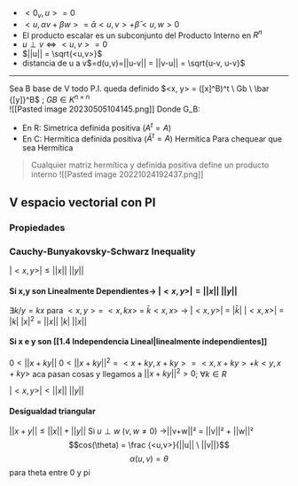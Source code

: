 - $<0_v, u>= 0$
- $<u, \alpha v + \beta w>= \bar \alpha <u,v> + \bar \beta <u, w> 0$
- El producto escalar es un subconjunto del Producto Interno en $R^n$
- $u \perp v \iff <u, v> = 0$ 
- $||u|| = \sqrt{<u,v>}$
- distancia de u a v$=d(u,v)=||u-v|| = ||v-u|| = \sqrt{u-v, u-v}$
---
Sea B base de V todo P.I. queda definido
$<x, y> = ([x]^B)^t \ Gb \ \bar {[y]}^B$ ; $GB \in K^{n \times n}$  
![[Pasted image 20230505104145.png]]
Donde G_B:
 - En R: Simetrica definida positiva ($A^t =A$)
 - En C: Hermítica definida positiva ($\bar A^t =A$) Hermítica
 Para chequear que sea Hermítica
 > Cualquier matriz hermítica y definida positiva define un producto interno
 ![[Pasted image 20221024192437.png]]

## V espacio vectorial con PI
### Propiedades
### Cauchy-Bunyakovsky-Schwarz Inequality
$|<x, y>| \le ||x|| \ ||y||$
#### Si x,y son Linealmente Dependientes→ $|<x, y>| = ||x|| \ ||y||$
$\exists k/y = kx$ para $<x, y> =$ $<x, kx>$ = $\bar k <x,x>$  → $|<x,y>|$ = $|\bar k| \ |<x, x>|$ = $|k| \ |x|^2$ = $||x|| \ |k| \ ||x||$ 
#### Si x e y son  [[1.4 Independencia Lineal|linealmente independientes]] 
$0<||x+ky||$
$0<||x+ky||^2 = <x+ky, x+ky> = <x, x +ky> +k < y, x+ ky>$  aca pasan cosas y llegamos a 
$||x+ky||^2 > 0$; $\forall k \in R$  

$|<x, y>| < ||x|| \ ||y||$ 
#### Desigualdad triangular
$||x+y|| \leq ||x||+||y||$
Si $u \perp w$ $(v, w \neq 0)$ ->||v+w||² = ||v||² + ||w||²
$$cos(\theta) = \frac {<u,v>}{||u|| \ ||v||}$$
$$\alpha(u,v) = \theta$$
para theta entre 0 y pi



